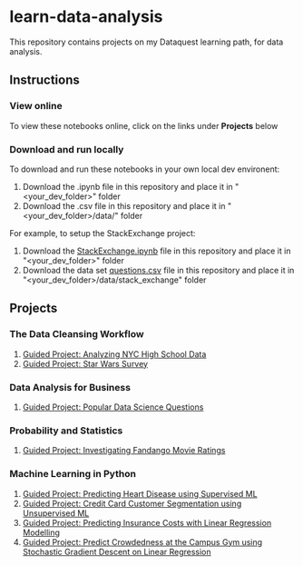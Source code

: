 # learn-data-analysis
This repository contains projects on my Dataquest learning path, for data analysis.

## Instructions
### View online
To view these notebooks online, click on the links under **Projects** below
### Download and run locally
To download and run these notebooks in your own local dev environent:
1. Download the .ipynb file in this repository and place it in  "<your_dev_folder>" folder
2. Download the .csv file in this repository and place it in "<your_dev_folder>/data/<project>" folder

For example, to setup the StackExchange project:
1. Download the [StackExchange.ipynb](https://downgit.github.io/#/home?url=https://github.com/skillspark/learn-data-analysis/blob/main/StackExchange.ipynb) file in this repository and place it in  "<your_dev_folder>" folder
2. Download the data set [questions.csv](https://downgit.github.io/#/home?url=https://github.com/skillspark/learn-data-analysis/blob/main/data/stack_exchange/questions.csv) file in this repository and place it in "<your_dev_folder>/data/stack_exchange" folder

## Projects
### The Data Cleansing Workflow
1. [Guided Project: Analyzing NYC High School Data](https://github.com/skillspark/learn-data-analysis/blob/main/Schools.ipynb)
2. [Guided Project: Star Wars Survey](https://github.com/skillspark/learn-data-analysis/blob/main/StarWars.ipynb)

### Data Analysis for Business
1. [Guided Project: Popular Data Science Questions](https://github.com/skillspark/learn-data-analysis/blob/main/StackExchange.ipynb)

### Probability and Statistics
1. [Guided Project: Investigating Fandango Movie Ratings](https://github.com/skillspark/learn-data-analysis/blob/main/Fandango.ipynb)

### Machine Learning in Python
1. [Guided Project: Predicting Heart Disease using Supervised ML](https://github.com/skillspark/learn-data-analysis/blob/main/PredictHeartDisease.ipynb)
2. [Guided Project: Credit Card Customer Segmentation using Unsupervised ML](https://github.com/skillspark/learn-data-analysis/blob/main/CCCSegmentation.ipynb)
3. [Guided Project: Predicting Insurance Costs with Linear Regression Modelling](https://github.com/skillspark/learn-data-analysis/blob/main/PredictInsuranceCost.ipynb)
4. [Guided Project: Predict Crowdedness at the Campus Gym using Stochastic Gradient Descent on Linear Regression](https://github.com/skillspark/learn-data-analysis/blob/main/PredictGymCrowd.ipynb)